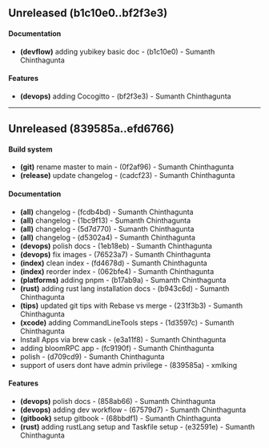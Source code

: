 ## Unreleased (b1c10e0..bf2f3e3)
#### Documentation
- **(devflow)** adding yubikey basic doc - (b1c10e0) - Sumanth Chinthagunta
#### Features
- **(devops)** adding Cocogitto - (bf2f3e3) - Sumanth Chinthagunta

- - -

## Unreleased (839585a..efd6766)
#### Build system
- **(git)** rename master to main - (0f2af96) - Sumanth Chinthagunta
- **(release)** update changelog - (cadcf23) - Sumanth Chinthagunta
#### Documentation
- **(all)** changelog - (fcdb4bd) - Sumanth Chinthagunta
- **(all)** changelog - (1bc9f13) - Sumanth Chinthagunta
- **(all)** changelog - (5d7d770) - Sumanth Chinthagunta
- **(all)** changelog - (d5302a4) - Sumanth Chinthagunta
- **(devops)** polish docs - (1eb18eb) - Sumanth Chinthagunta
- **(devops)** fix images - (76523a7) - Sumanth Chinthagunta
- **(index)** clean index - (fd4678d) - Sumanth Chinthagunta
- **(index)** reorder index - (062bfe4) - Sumanth Chinthagunta
- **(platforms)** adding pnpm - (b17ab9a) - Sumanth Chinthagunta
- **(rust)** adding rust lang installation docs - (b943c6d) - Sumanth Chinthagunta
- **(tips)** updated git tips with Rebase vs merge - (231f3b3) - Sumanth Chinthagunta
- **(xcode)** adding CommandLineTools steps - (1d3597c) - Sumanth Chinthagunta
- Install Apps via brew cask - (e3a11f8) - Sumanth Chinthagunta
- adding bloomRPC app - (fc9190f) - Sumanth Chinthagunta
- polish - (d709cd9) - Sumanth Chinthagunta
- support of users dont have admin privilege - (839585a) - xmlking
#### Features
- **(devops)** polish docs - (858ab66) - Sumanth Chinthagunta
- **(devops)** adding dev workflow - (67579d7) - Sumanth Chinthagunta
- **(gitbook)** setup gitbook - (68bbdf1) - Sumanth Chinthagunta
- **(rust)** adding rustLang setup and Taskfile setup - (e32591e) - Sumanth Chinthagunta
